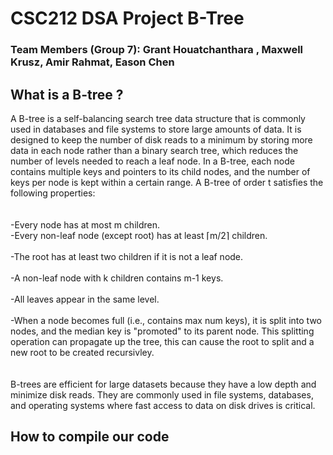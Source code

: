 <h1> CSC212 DSA Project B-Tree </h1>

<h3> Team Members (Group 7): Grant Houatchanthara , Maxwell Krusz, Amir Rahmat, Eason Chen </h3>

<h2> What is a B-tree ? </h2>

<p size = 5> A B-tree is a self-balancing search tree data structure that is commonly used in databases and file systems to store large amounts of data. It is designed to keep the number of disk reads to a minimum by storing more data in each node rather than a binary search tree, which reduces the number of levels needed to reach a leaf node. In a B-tree, each node contains multiple keys and pointers to its child nodes, and the number of keys per node is kept within a certain range. A B-tree of order t satisfies the following properties:
 <br>                            </br>
<br>-Every node has at most m children.
<br>-Every non-leaf node (except root) has at least ⌈m/2⌉ children.</br>
<br>-The root has at least two children if it is not a leaf node.</br>
<br>-A non-leaf node with k children contains m-1 keys.</br>
<br>-All leaves appear in the same level.</br>
<br>-When a node becomes full (i.e., contains max num keys), it is split into two nodes, and the median key is "promoted" to its parent node. This splitting operation can propagate up the tree, this can cause the root to split and a new root to be created recursivley. </br>
<br>                      </br>
B-trees are efficient for large datasets because they have a low depth and minimize disk reads. They are commonly used in file systems, databases, and operating systems where fast access to data on disk drives is critical. </p>

<h2> How to compile our code </h2>

<p size = 5>


 </p>
